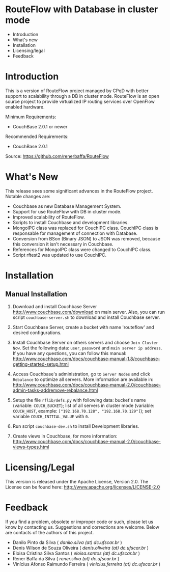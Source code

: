 # RouteFlow with Database in cluster mode

- Introduction
- What's new
- Installation
- Licensing/legal
- Feedback


# Introduction
This is a version of RouteFlow project managed by CPqD with better support to scalability through a DB in cluster mode. RouteFlow is an open source project to provide virtualized IP routing services over OpenFlow enabled hardware.

Minimum Requirements: 
- CouchBase 2.0.1 or newer

Recommended Requirements:
- CouchBase 2.0.1

Source: https://github.com/renerbaffa/RouteFlow


# What's New

This release sees some significant advances in the RouteFlow project. 
Notable changes are:

- Couchbase as new Database Management System.
- Support for use RouteFlow with DB in cluster mode.
- Improved scalability of RouteFlow.
- Scripts to install Couchbase and development libraries.
- MongoIPC class was replaced for CouchIPC class. CouchIPC class is responsable for management of connection with Database.
- Conversion from BSon (Binary JSON) to JSON was removed, because this conversion it isn't necessary in Couchbase.
- References for MongoIPC class were changed to CouchIPC class.
- Script rftest2 was updated to use CouchIPC.


# Installation

## Manual Installation

1. Download and install Couchbase Server <http://www.couchbase.com/download> on main server. Also, you can run script ```couchbase-server.sh``` to download and install Couchbase server. 

2. Start Couchbase Server, create a bucket with name 'routeflow' and desired configurations.

3. Install Couchbase Server on others servers and choose ```Join Cluster Now```. Set the following data: ```user```, ```password``` and ```main server ip address```. If you have any questions, you can follow this manual: <http://www.couchbase.com/docs/couchbase-manual-1.8/couchbase-getting-started-setup.html>

4. Access Couchbase's administration, go to ```Server Nodes``` and click ```Rebalance``` to optimize all servers. More information are available in: <http://www.couchbase.com/docs/couchbase-manual-2.0/couchbase-admin-tasks-addremove-rebalance.html>

5. Setup the file ```rflib/defs.py``` with following data: bucket's name (variable: ```COUCH_BUCKET```); list of all servers in cluster mode (variable: ```COUCH_HOST```, example: ```["192.168.70.128", "192.168.70.129"]```); set variable ```COUCH_INITIAL_VALUE``` with ```0```.

6. Run script ```couchbase-dev.sh``` to install Development libraries.

7. Create views in Couchbase, for more information: <http://www.couchbase.com/docs/couchbase-manual-2.0/couchbase-views-types.html>


# Licensing/Legal

This version is released under the Apache License, Version 2.0.
The License can be found here: http://www.apache.org/licenses/LICENSE-2.0


# Feedback

If you find a problem, obsolete or improper code or such, please let us know by contacting us.
Suggestions and corrections are welcome.  Below are contacts of the authors of this project.

- Danilo Pinto da Silva ( *danilo.silva (at) dc.ufscar.br* )
- Denis Wilson de Souza Oliveira ( *denis.oliveira (at) dc.ufscar.br* )
- Eloisa Cristina Silva Santos ( *eloisa.santos (at) dc.ufscar.br* )
- Rener Baffa da Silva ( *rener.silva (at) dc.ufscar.br* )
- Vinícius Afonso Raimundo Ferreira ( *vinicius.ferreira (at) dc.ufscar.br* )
